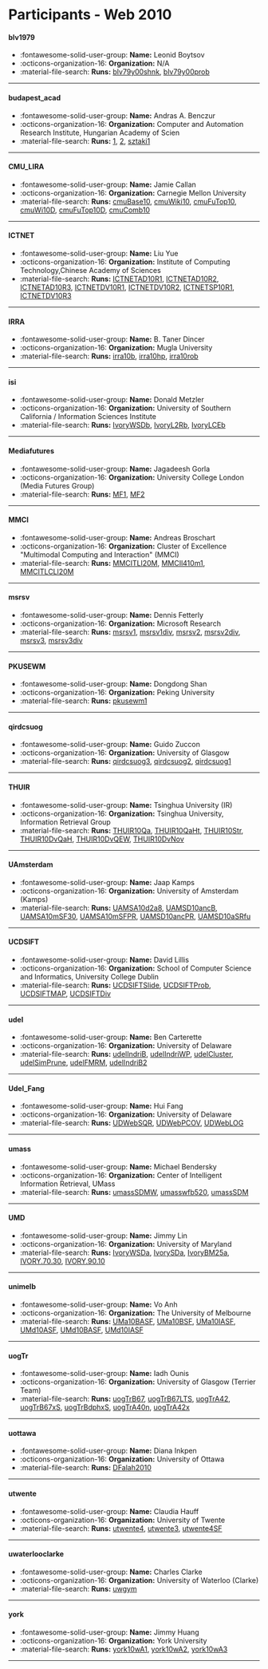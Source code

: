 # Participants - Web 2010 

#### blv1979
 - :fontawesome-solid-user-group: **Name:** Leonid Boytsov
 - :octicons-organization-16: **Organization:** N/A
 - :material-file-search: **Runs:** [blv79y00shnk](./runs.md#blv79y00shnk), [blv79y00prob](./runs.md#blv79y00prob) 

---
#### budapest_acad
 - :fontawesome-solid-user-group: **Name:** Andras A. Benczur
 - :octicons-organization-16: **Organization:** Computer and Automation Research Institute, Hungarian Academy of Scien
 - :material-file-search: **Runs:** [1](./runs.md#1), [2](./runs.md#2), [sztaki1](./runs.md#sztaki1) 

---
#### CMU_LIRA
 - :fontawesome-solid-user-group: **Name:** Jamie Callan
 - :octicons-organization-16: **Organization:** Carnegie Mellon University
 - :material-file-search: **Runs:** [cmuBase10](./runs.md#cmubase10), [cmuWiki10](./runs.md#cmuwiki10), [cmuFuTop10](./runs.md#cmufutop10), [cmuWi10D](./runs.md#cmuwi10d), [cmuFuTop10D](./runs.md#cmufutop10d), [cmuComb10](./runs.md#cmucomb10) 

---
#### ICTNET
 - :fontawesome-solid-user-group: **Name:** Liu Yue
 - :octicons-organization-16: **Organization:** Institute of Computing Technology,Chinese Academy of Sciences
 - :material-file-search: **Runs:** [ICTNETAD10R1](./runs.md#ictnetad10r1), [ICTNETAD10R2](./runs.md#ictnetad10r2), [ICTNETAD10R3](./runs.md#ictnetad10r3), [ICTNETDV10R1](./runs.md#ictnetdv10r1), [ICTNETDV10R2](./runs.md#ictnetdv10r2), [ICTNETSP10R1](./runs.md#ictnetsp10r1), [ICTNETDV10R3](./runs.md#ictnetdv10r3) 

---
#### IRRA
 - :fontawesome-solid-user-group: **Name:** B. Taner Dincer
 - :octicons-organization-16: **Organization:** Mugla University
 - :material-file-search: **Runs:** [irra10b](./runs.md#irra10b), [irra10hp](./runs.md#irra10hp), [irra10rob](./runs.md#irra10rob) 

---
#### isi
 - :fontawesome-solid-user-group: **Name:** Donald Metzler
 - :octicons-organization-16: **Organization:** University of Southern California / Information Sciences Institute
 - :material-file-search: **Runs:** [IvoryWSDb](./runs.md#ivorywsdb), [IvoryL2Rb](./runs.md#ivoryl2rb), [IvoryLCEb](./runs.md#ivorylceb) 

---
#### Mediafutures
 - :fontawesome-solid-user-group: **Name:** Jagadeesh Gorla
 - :octicons-organization-16: **Organization:** University College London (Media Futures Group)
 - :material-file-search: **Runs:** [MF1](./runs.md#mf1), [MF2](./runs.md#mf2) 

---
#### MMCI
 - :fontawesome-solid-user-group: **Name:** Andreas Broschart
 - :octicons-organization-16: **Organization:** Cluster of Excellence "Multimodal Computing and Interaction" (MMCI)
 - :material-file-search: **Runs:** [MMCITLl20M](./runs.md#mmcitll20m), [MMCIl410m1](./runs.md#mmcil410m1), [MMCITLCLl20M](./runs.md#mmcitlcll20m) 

---
#### msrsv
 - :fontawesome-solid-user-group: **Name:** Dennis Fetterly
 - :octicons-organization-16: **Organization:** Microsoft Research
 - :material-file-search: **Runs:** [msrsv1](./runs.md#msrsv1), [msrsv1div](./runs.md#msrsv1div), [msrsv2](./runs.md#msrsv2), [msrsv2div](./runs.md#msrsv2div), [msrsv3](./runs.md#msrsv3), [msrsv3div](./runs.md#msrsv3div) 

---
#### PKUSEWM
 - :fontawesome-solid-user-group: **Name:** Dongdong Shan
 - :octicons-organization-16: **Organization:** Peking University
 - :material-file-search: **Runs:** [pkusewm1](./runs.md#pkusewm1) 

---
#### qirdcsuog
 - :fontawesome-solid-user-group: **Name:** Guido Zuccon
 - :octicons-organization-16: **Organization:** University of Glasgow
 - :material-file-search: **Runs:** [qirdcsuog3](./runs.md#qirdcsuog3), [qirdcsuog2](./runs.md#qirdcsuog2), [qirdcsuog1](./runs.md#qirdcsuog1) 

---
#### THUIR
 - :fontawesome-solid-user-group: **Name:** Tsinghua University (IR)
 - :octicons-organization-16: **Organization:** Tsinghua University, Information Retrieval Group
 - :material-file-search: **Runs:** [THUIR10Qa](./runs.md#thuir10qa), [THUIR10QaHt](./runs.md#thuir10qaht), [THUIR10Str](./runs.md#thuir10str), [THUIR10DvQaH](./runs.md#thuir10dvqah), [THUIR10DvQEW](./runs.md#thuir10dvqew), [THUIR10DvNov](./runs.md#thuir10dvnov) 

---
#### UAmsterdam
 - :fontawesome-solid-user-group: **Name:** Jaap Kamps
 - :octicons-organization-16: **Organization:** University of Amsterdam (Kamps)
 - :material-file-search: **Runs:** [UAMSA10d2a8](./runs.md#uamsa10d2a8), [UAMSD10ancB](./runs.md#uamsd10ancb), [UAMSA10mSF30](./runs.md#uamsa10msf30), [UAMSA10mSFPR](./runs.md#uamsa10msfpr), [UAMSD10ancPR](./runs.md#uamsd10ancpr), [UAMSD10aSRfu](./runs.md#uamsd10asrfu) 

---
#### UCDSIFT
 - :fontawesome-solid-user-group: **Name:** David Lillis
 - :octicons-organization-16: **Organization:** School of Computer Science and Informatics, University College Dublin
 - :material-file-search: **Runs:** [UCDSIFTSlide](./runs.md#ucdsiftslide), [UCDSIFTProb](./runs.md#ucdsiftprob), [UCDSIFTMAP](./runs.md#ucdsiftmap), [UCDSIFTDiv](./runs.md#ucdsiftdiv) 

---
#### udel
 - :fontawesome-solid-user-group: **Name:** Ben Carterette
 - :octicons-organization-16: **Organization:** University of Delaware
 - :material-file-search: **Runs:** [udelIndriB](./runs.md#udelindrib), [udelIndriWP](./runs.md#udelindriwp), [udelCluster](./runs.md#udelcluster), [udelSimPrune](./runs.md#udelsimprune), [udelFMRM](./runs.md#udelfmrm), [udelIndriB2](./runs.md#udelindrib2) 

---
#### Udel_Fang
 - :fontawesome-solid-user-group: **Name:** Hui Fang
 - :octicons-organization-16: **Organization:** University of Delaware
 - :material-file-search: **Runs:** [UDWebSQR](./runs.md#udwebsqr), [UDWebPCOV](./runs.md#udwebpcov), [UDWebLOG](./runs.md#udweblog) 

---
#### umass
 - :fontawesome-solid-user-group: **Name:** Michael Bendersky
 - :octicons-organization-16: **Organization:** Center of Intelligent Information Retrieval, UMass
 - :material-file-search: **Runs:** [umassSDMW](./runs.md#umasssdmw), [umasswfb520](./runs.md#umasswfb520), [umassSDM](./runs.md#umasssdm) 

---
#### UMD
 - :fontawesome-solid-user-group: **Name:** Jimmy Lin
 - :octicons-organization-16: **Organization:** University of Maryland
 - :material-file-search: **Runs:** [IvoryWSDa](./runs.md#ivorywsda), [IvorySDa](./runs.md#ivorysda), [IvoryBM25a](./runs.md#ivorybm25a), [IVORY.70.30](./runs.md#ivory.70.30), [IVORY.90.10](./runs.md#ivory.90.10) 

---
#### unimelb
 - :fontawesome-solid-user-group: **Name:** Vo Anh
 - :octicons-organization-16: **Organization:** The University of Melbourne
 - :material-file-search: **Runs:** [UMa10BASF](./runs.md#uma10basf), [UMa10BSF](./runs.md#uma10bsf), [UMa10IASF](./runs.md#uma10iasf), [UMd10ASF](./runs.md#umd10asf), [UMd10BASF](./runs.md#umd10basf), [UMd10IASF](./runs.md#umd10iasf) 

---
#### uogTr
 - :fontawesome-solid-user-group: **Name:** Iadh Ounis
 - :octicons-organization-16: **Organization:** University of Glasgow  (Terrier Team)
 - :material-file-search: **Runs:** [uogTrB67](./runs.md#uogtrb67), [uogTrB67LTS](./runs.md#uogtrb67lts), [uogTrA42](./runs.md#uogtra42), [uogTrB67xS](./runs.md#uogtrb67xs), [uogTrBdphxS](./runs.md#uogtrbdphxs), [uogTrA40n](./runs.md#uogtra40n), [uogTrA42x](./runs.md#uogtra42x) 

---
#### uottawa
 - :fontawesome-solid-user-group: **Name:** Diana Inkpen
 - :octicons-organization-16: **Organization:** University of Ottawa
 - :material-file-search: **Runs:** [DFalah2010](./runs.md#dfalah2010) 

---
#### utwente
 - :fontawesome-solid-user-group: **Name:** Claudia Hauff
 - :octicons-organization-16: **Organization:** University of Twente
 - :material-file-search: **Runs:** [utwente4](./runs.md#utwente4), [utwente3](./runs.md#utwente3), [utwente4SF](./runs.md#utwente4sf) 

---
#### uwaterlooclarke
 - :fontawesome-solid-user-group: **Name:** Charles Clarke
 - :octicons-organization-16: **Organization:** University of Waterloo (Clarke)
 - :material-file-search: **Runs:** [uwgym](./runs.md#uwgym) 

---
#### york
 - :fontawesome-solid-user-group: **Name:** Jimmy Huang
 - :octicons-organization-16: **Organization:** York University
 - :material-file-search: **Runs:** [york10wA1](./runs.md#york10wa1), [york10wA2](./runs.md#york10wa2), [york10wA3](./runs.md#york10wa3) 

---
